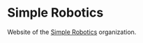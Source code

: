 # Simple Robotics

Website of the [Simple Robotics](https://github.com/Simple-Robotics) organization.

